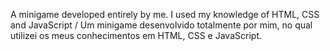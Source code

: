 A minigame developed entirely by me. I used my knowledge of HTML, CSS and JavaScript / Um minigame desenvolvido totalmente por mim, no qual utilizei os meus conhecimentos em HTML, CSS e JavaScript.
